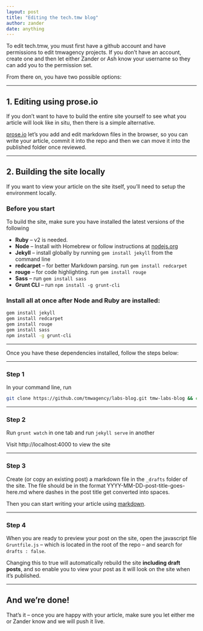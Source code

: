 ```yaml
---
layout: post
title: "Editing the tech.tmw blog"
author: zander
date: anything
---
```


To edit tech.tmw, you must first have a github account and have permissions to edit tmwagency projects.  If you don’t have an account, create one and then let either Zander or Ash know your username so they can add you to the permission set.

From there on, you have two possible options:

- - -

## 1. Editing using prose.io

If you don’t want to have to build the entire site yourself to see what you article will look like in situ, then there is a simple alternative.

[prose.io](http://prose.io/) let’s you add and edit markdown files in the browser, so you can write your article, commit it into the repo and then we can move it into the published folder once reviewed.



- - -

## 2. Building the site locally

If you want to view your article on the site itself, you’ll need to setup the environment locally.

### Before you start

To build the site, make sure you have installed the latest versions of the following

* **Ruby** – v2 is needed.
* **Node** – Install with Homebrew or follow instructions at [nodejs.org](http://nodejs.org/)
* **Jekyll** – install globally by running `gem install jekyll` from the command line
 * **redcarpet** – for better Markdown parsing. run `gem install redcarpet`
 * **rouge** – for code highlighting. run `gem install rouge`
 * **Sass** – run `gem install sass`
* **Grunt CLI** – run `npm install -g grunt-cli`

### Install all at once after Node and Ruby are installed:
```sh
gem install jekyll
gem install redcarpet
gem install rouge
gem install sass
npm install -g grunt-cli
```
- - -

Once you have these dependencies installed, follow the steps below:

- - -

### Step 1

In your command line, run

```sh
git clone https://github.com/tmwagency/labs-blog.git tmw-labs-blog && cd tmw-labs-blog
```

- - -

### Step 2
Run `grunt watch` in one tab and run `jekyll serve` in another

Visit http://localhost:4000 to view the site

- - -

### Step 3

Create (or copy an existing post) a markdown file in the `_drafts` folder of the site.  The file should be in the format YYYY-MM-DD-post-title-goes-here.md where dashes in the post title get converted into spaces.

Then you can start writing your article using [markdown](http://daringfireball.net/projects/markdown/basics).

- - -

### Step 4

When you are ready to preview your post on the site, open the javascript file `Gruntfile.js` – which is located in the root of the repo – and search for `drafts : false`.

Changing this to true will automatically rebuild the site **including draft posts**, and so enable you to view your post as it will look on the site when it’s published.

- - -

## And we’re done!

That’s it – once you are happy with your article, make sure you let either me or Zander know and we will push it live.


